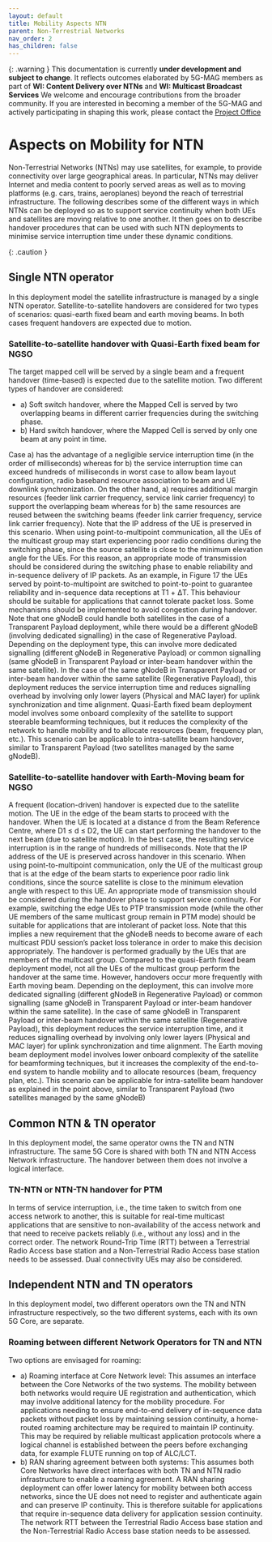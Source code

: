 ```yaml
---
layout: default
title: Mobility Aspects NTN
parent: Non-Terrestrial Networks
nav_order: 2
has_children: false
---
```


{: .warning }
This documentation is currently **under development and subject to change**. It reflects outcomes elaborated by 5G-MAG members as part of **WI: Content Delivery over NTNs** and **WI: Multicast Broadcast Services**
We welcome and encourage contributions from the broader community. If you are interested in becoming a member of the 5G-MAG and actively participating in shaping this work, please contact the [Project Office](https://www.5g-mag.com/contact)

# Aspects on Mobility for NTN
Non-Terrestrial Networks (NTNs) may use satellites, for example, to provide connectivity over large geographical areas. In particular, NTNs may deliver Internet and media content to poorly served areas as well as to moving platforms (e.g. cars, trains, aeroplanes) beyond the reach of terrestrial infrastructure.
The following describes some of the different ways in which NTNs can be deployed so as to support service continuity when both UEs and satellites are moving relative to one another. It then goes on to describe handover procedures that can be used with such NTN deployments to minimise service interruption time under these dynamic conditions.

{: .caution }

## Single NTN operator
In this deployment model the satellite infrastructure is managed by a single NTN operator. Satellite-to-satellite handovers are considered for two types of scenarios: quasi-earth fixed beam and earth moving beams. In both cases frequent handovers are expected due to motion.

### Satellite-to-satellite handover with Quasi-Earth fixed beam for NGSO
The target mapped cell will be served by a single beam and a frequent handover (time-based) is expected due to the satellite motion. Two different types of handover are considered:
* a) Soft switch handover, where the Mapped Cell is served by two overlapping beams in different carrier frequencies during the switching phase.
* b) Hard switch handover, where the Mapped Cell is served by only one beam at any point in time.

Case a) has the advantage of a negligible service interruption time (in the order of milliseconds) whereas for b) the service interruption time can exceed hundreds of milliseconds in worst case to allow beam layout configuration, radio baseband resource association to beam and UE downlink synchronization. On the other hand, a) requires additional margin resources (feeder link carrier frequency, service link carrier frequency) to support the overlapping beam whereas for b) the same resources are reused between the switching beams (feeder link carrier frequency, service link carrier frequency).
Note that the IP address of the UE is preserved in this scenario.
When using point-to-multipoint communication, all the UEs of the multicast group may start experiencing poor radio conditions during the switching phase, since the source satellite is close to the minimum elevation angle for the UEs. For this reason, an appropriate mode of transmission should be considered during the switching phase to enable reliability and in-sequence delivery of IP packets. As an example, in Figure 17 the UEs served by point-to-multipoint are switched to point-to-point to guarantee reliability and in-sequence data receptions at T1 + ΔT.
This behaviour should be suitable for applications that cannot tolerate packet loss. Some mechanisms should be implemented to avoid congestion during handover. Note that one gNodeB could handle both satellites in the case of a Transparent Payload deployment, while there would be a different gNodeB (involving dedicated signalling) in the case of Regenerative Payload. Depending on the deployment type, this can involve more dedicated signalling (different gNodeB in Regenerative Payload) or common signalling (same gNodeB in Transparent Payload or inter-beam handover within the same satellite). In the case of the same gNodeB in Transparent Payload or inter-beam handover within the same satellite (Regenerative Payload), this deployment reduces the service interruption time and reduces signalling overhead by involving only lower layers (Physical and MAC layer) for uplink synchronization and time alignment.
Quasi-Earth fixed beam deployment model involves some onboard complexity of the satellite to support steerable beamforming techniques, but it reduces the complexity of the network to handle mobility and to allocate resources (beam, frequency plan, etc.). This scenario can be applicable to intra-satellite beam handover, similar to Transparent Payload (two satellites managed by the same gNodeB).

### Satellite-to-satellite handover with Earth-Moving beam for NGSO
A frequent (location-driven) handover is expected due to the satellite motion. The UE in the edge of the beam starts to proceed with the handover. When the UE is located at a distance d from the Beam Reference Centre, where D1 ≤ d ≤ D2, the UE can start performing the handover to the next beam (due to satellite motion). In the best case, the resulting service interruption is in the range of hundreds of milliseconds.
Note that the IP address of the UE is preserved across handover in this scenario.
When using point-to-multipoint communication, only the UE of the multicast group that is at the edge of the beam starts to experience poor radio link conditions, since the source satellite is close to the minimum elevation angle with respect to this UE. An appropriate mode of transmission should be considered during the handover phase to support service continuity.
For example, switching the edge UEs to PTP transmission mode (while the other UE members of the same multicast group remain in PTM mode) should be suitable for applications that are intolerant of packet loss. Note that this implies a new requirement that the gNodeB needs to become aware of each multicast PDU session’s packet loss tolerance in order to make this decision appropriately.
The handover is performed gradually by the UEs that are members of the multicast group. Compared to the quasi-Earth fixed beam deployment model, not all the UEs of the multicast group perform the handover at the same time. However, handovers occur more frequently with Earth moving beam. Depending on the deployment, this can involve more dedicated signalling (different gNodeB in Regenerative Payload) or common signalling (same gNodeB in Transparent Payload or inter-beam handover within the same satellite). In the case of same gNodeB in Transparent Payload or inter-beam handover within the same satellite (Regenerative Payload), this deployment reduces the service interruption time, and it reduces signalling overhead by involving only lower layers (Physical and MAC layer) for uplink synchronization and time alignment.
The Earth moving beam deployment model involves lower onboard complexity of the satellite for beamforming techniques, but it increases the complexity of the end-to-end system to handle mobility and to allocate resources (beam, frequency plan, etc.). This scenario can be applicable for intra-satellite beam handover as explained in the point above, similar to Transparent Payload (two satellites managed by the same gNodeB)

## Common NTN & TN operator
In this deployment model, the same operator owns the TN and NTN infrastructure. The same 5G Core is shared with both TN and NTN Access Network infrastructure. The handover between them does not involve a logical interface.
### TN-NTN or NTN-TN handover for PTM
In terms of service interruption, i.e., the time taken to switch from one access network to another, this is suitable for real-time multicast applications that are sensitive to non-availability of the access network and that need to receive packets reliably (i.e., without any loss) and in the correct order. The network Round-Trip Time (RTT) between a Terrestrial Radio Access base station and a Non-Terrestrial Radio Access base station needs to be assessed. Dual connectivity UEs may also be considered.

## Independent NTN and TN operators
In this deployment model, two different operators own the TN and NTN infrastructure respectively, so the two different systems, each with its own 5G Core, are separate.
### Roaming between different Network Operators for TN and NTN
Two options are envisaged for roaming:
* a) Roaming interface at Core Network level: This assumes an interface between the Core Networks of the two systems. The mobility between both networks would require UE registration and authentication, which may involve additional latency for the mobility procedure. For applications needing to ensure end-to-end delivery of in-sequence data packets without packet loss by maintaining session continuity, a home-routed roaming architecture may be required to maintain IP continuity. This may be required by reliable multicast application protocols where a logical channel is established between the peers before exchanging data, for example FLUTE running on top of ALC/LCT.
* b) RAN sharing agreement between both systems: This assumes both Core Networks have direct interfaces with both TN and NTN radio infrastructure to enable a roaming agreement. A RAN sharing deployment can offer lower latency for mobility between both access networks, since the UE does not need to register and authenticate again and can preserve IP continuity. This is therefore suitable for applications that require in-sequence data delivery for application session continuity. The network RTT between the Terrestrial Radio Access base station and the Non-Terrestrial Radio Access base station needs to be assessed.
